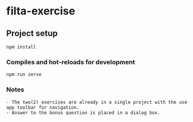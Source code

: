 # filta-exercise

## Project setup
```
npm install
```

### Compiles and hot-reloads for development
```
npm run serve
```

### Notes
```
- The two(2) exercises are already in a single project with the use app toolbar for navigation.
- Answer to the bonus question is placed in a dialog box.

```